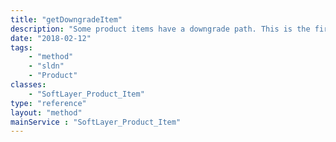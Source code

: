 ```yaml
---
title: "getDowngradeItem"
description: "Some product items have a downgrade path. This is the first product item in the downgrade path."
date: "2018-02-12"
tags:
    - "method"
    - "sldn"
    - "Product"
classes:
    - "SoftLayer_Product_Item"
type: "reference"
layout: "method"
mainService : "SoftLayer_Product_Item"
---
```

